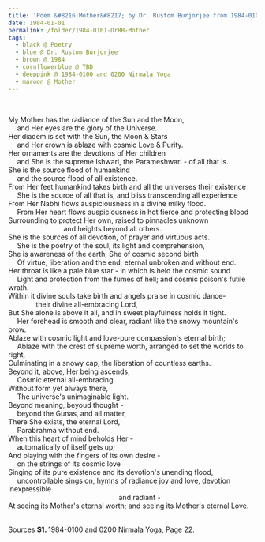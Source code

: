 ```yaml
---
title: 'Poem &#8216;Mother&#8217; by Dr. Rustom Burjorjee from 1984-0100 and 0200 Nirmala Yoga, Page 22'
date: 1984-01-01
permalink: /folder/1984-0101-DrRB-Mother
tags:
  - black @ Poetry
  - blue @ Dr. Rustom Burjorjee
  - brown @ 1984
  - cornflowerblue @ TBD
  - deeppink @ 1984-0100 and 0200 Nirmala Yoga
  - maroon @ Mother
---
```


<br>

<p>
My Mother has the radiance of the Sun and the Moon,<br>
&nbsp;&emsp;and Her eyes are the glory of the Universe.<br>
Her diadem is set with the Sun, the Moon & Stars<br>
&nbsp;&emsp;and Her crown is ablaze with cosmic Love & Purity.<br>
Her ornaments are the devotions of Her children<br>
&nbsp;&emsp;and She is the supreme Ishwari, the Parameshwari - of all that is.<br>
She is the source flood of humankind<br>
&nbsp;&emsp;and the source flood of all existence.<br>
From Her feet humankind takes birth and all the universes their existence<br>
&nbsp;&emsp;She is the source of all that is, and bliss transcending all experience<br>
From Her Nabhi flows auspiciousness in a divine milky flood.<br>
&nbsp;&emsp;From Her heart flows auspiciousness in hot fierce and protecting blood<br>
Surrounding to protect Her own, raised to pinnacles unknown<br>
&emsp;&emsp;&emsp;&emsp;&emsp;&emsp;&emsp;&emsp;and heights beyond all others.<br>
She is the sources of all devotion, of prayer and virtuous acts.<br>
&nbsp;&emsp;She is the poetry of the soul, its light and comprehension,<br>
She is awareness of the earth, She of cosmic second birth<br>
&nbsp;&emsp;Of virtue, liberation and the end; eternal unbroken and without end.<br>
Her throat is like a pale blue star - in which is held the cosmic sound<br>
&nbsp;&emsp;Light and protection from the fumes of hell; and cosmic poison's futile wrath.<br>
Within it divine souls take birth and angels praise in cosmic dance-<br>
&emsp;&emsp;&emsp;&emsp;their divine all-embracing Lord,<br>
But She alone is above it all, and in sweet playfulness holds it tight.<br>
&nbsp;&emsp;Her forehead is smooth and clear, radiant like the snowy mountain's brow.<br>
Ablaze with cosmic light and love-pure compassion's eternal birth;<br>
&nbsp;&emsp;Ablaze with the crest of supreme worth, arranged to set the worlds to right,<br>
Culminating in a snowy cap, the liberation of countless earths.<br>
Beyond it, above, Her being ascends,<br>
&nbsp;&emsp;Cosmic eternal all-embracing.<br>
Without form yet always there,<br>
&nbsp;&emsp;The universe's unimaginable light.<br>
Beyond meaning, beyoud thought -<br>
&nbsp;&emsp;beyond the Gunas, and all matter,<br>
There She exists, the eternal Lord,<br>
&nbsp;&emsp;Parabrahma without end.<br>
When this heart of mind beholds Her -<br> 
&nbsp;&emsp;automatically of itself gets up;<br>
And playing with the fingers of its own desire -<br>
&nbsp;&emsp;on the strings of its cosmic love<br>
Singing of its pure existence and its devotion's unending flood,<br>
&nbsp;&emsp;uncontrollable sings on, hymns of radiance joy and love, devotion inexpressible<br>
&emsp;&emsp;&emsp;&emsp;&emsp;&emsp;&emsp;&emsp;&emsp;&emsp;&emsp;&emsp;&emsp;&emsp;&emsp;&emsp;and radiant -<br>
At seeing its Mother's eternal worth; and seeing its Mother's eternal Love.<br>
</p>

<br>

<wave-list>
<list-title color="DarkSeaGreen" width="40">Sources</list-title>
  <list-item color="BlanchedAlmond"  width="280"><b>S1. </b> 1984-0100 and 0200 Nirmala Yoga, Page 22.</list-item>
</wave-list>